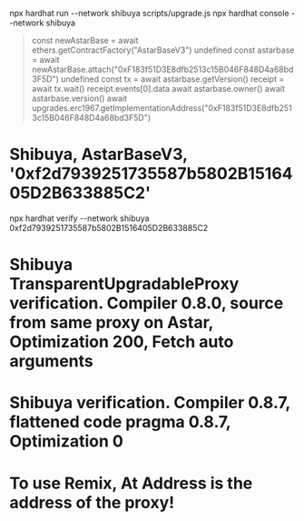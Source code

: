 npx hardhat run --network shibuya scripts/upgrade.js
npx hardhat console --network shibuya
> const newAstarBase = await ethers.getContractFactory("AstarBaseV3")
undefined
> const astarbase = await newAstarBase.attach("0xF183f51D3E8dfb2513c15B046F848D4a68bd3F5D")
undefined
> const tx = await astarbase.getVersion()
> receipt = await tx.wait()
> receipt.events[0].data
> await astarbase.owner()
> await astarbase.version()
> await upgrades.erc1967.getImplementationAddress("0xF183f51D3E8dfb2513c15B046F848D4a68bd3F5D")


# Shibuya, AstarBaseV3, '0xf2d7939251735587b5802B1516405D2B633885C2'
npx hardhat verify --network shibuya 0xf2d7939251735587b5802B1516405D2B633885C2

# Shibuya TransparentUpgradableProxy verification. Compiler 0.8.0, source from same proxy on Astar, Optimization 200, Fetch auto arguments

# Shibuya verification. Compiler 0.8.7, flattened code pragma 0.8.7, Optimization 0


# To use Remix, At Address is the address of the proxy!
